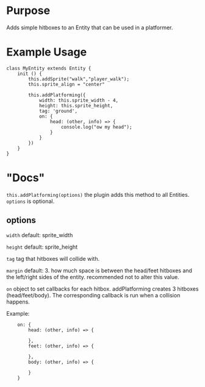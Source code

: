 [//]: # (Name: Platformer.js)

# Purpose

Adds simple hitboxes to an Entity that can be used in a platformer.

# Example Usage

```
class MyEntity extends Entity {
    init () {
        this.addSprite("walk","player_walk");
        this.sprite_align = "center"

        this.addPlatforming({
            width: this.sprite_width - 4,
            height: this.sprite_height,
            tag: 'ground',
            on: {
                head: (other, info) => {
                    console.log("ow my head");
                }
            }
        })
    }
}
```

# "Docs"

`this.addPlatforming(options)` the plugin adds this method to all Entities. `options` is optional.

## options

`width` default: sprite_width

`height` default: sprite_height

`tag` tag that hitboxes will collide with.

`margin` default: 3. how much space is between the head/feet hitboxes and the left/right sides of the entity. recommended not to alter this value.

`on` object to set callbacks for each hitbox. addPlatforming creates 3 hitboxes (head/feet/body). The corresponding callback is run when a collision happens.

Example:
```
    on: {
        head: (other, info) => {

        },
        feet: (other, info) => {

        },
        body: (other, info) => {

        }
    }
```